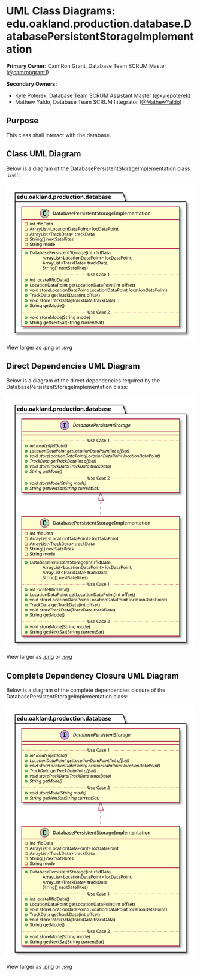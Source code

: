 # UML Class Diagrams: edu.oakland.production.database.DatabasePersistentStorageImplementation

**Primary Owner:** Cam'Ron Grant, Database Team SCRUM Master ([@camrongrant1](https://github.com/camrongrant1/))

**Secondary Owners:**

- Kyle Poterek, Database Team SCRUM Assistant Master ([@kylepoterek](https://github.com/kylepoterek/))
- Mathew Yaldo, Database Team SCRUM Integrator ([@MathewYaldo](https://github.com/MathewYaldo/))

## Purpose

This class shall interact with the database.

## Class UML Diagram

Below is a diagram of the DatabasePersistentStorageImplementation class itself:

![DatabasePersistentStorageImplementation](./DatabasePersistentStorageImplementation.svg)

View larger as [.png](./DatabasePersistentStorageImplementation.png) or [.svg](./DatabasePersistentStorageImplementation.svg)

## Direct Dependencies UML Diagram

Below is a diagram of the direct dependencies required by the DatabasePersistentStorageImplementation class:

![DatabasePersistentStorageImplementation Direct Dependencies](./DatabasePersistentStorageImplementation_DirectDependencies.svg)

View larger as [.png](./DatabasePersistentStorageImplementation_DirectDependencies.png) or [.svg](./DatabasePersistentStorageImplementation_DirectDependencies.svg)

## Complete Dependency Closure UML Diagram

Below is a diagram of the complete dependencies closure of the DatabasePersistentStorageImplementation class:

![DatabasePersistentStorageImplementation Dependency Closure](./DatabasePersistentStorageImplementation_Closure.svg)

View larger as [.png](./DatabasePersistentStorageImplementation_Closure.png) or [.svg](./DatabasePersistentStorageImplementation_Closure.svg)
